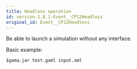 ```yaml
---
title: Headless operation
id: version-1.8.1-Event__CP12Headless
original_id: Event__CP12Headless
---
```



Be able to launch a simulation without any interface.

Basic example:
```
$gama.jar test.gaml input.xml
```
